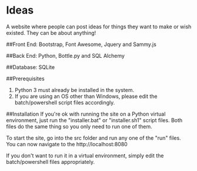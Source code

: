 Ideas
=====

A website where people can post ideas for things they want to make or wish existed. They can be about anything!

##Front End:
Bootstrap, Font Awesome, Jquery and Sammy.js

##Back End:
Python, Bottle.py and SQL Alchemy

##Database:
SQLite

##Prerequisites
1. Python 3 must already be installed in the system.
2. If you are using an OS other than Windows, please edit the
batch/powershell script files accordingly.

##Installation
If you're ok with running the site on a Python virtual environment, just run
the "installer.bat" or "installer.sh1" script files. Both files do the same
thing so you only need to run one of them.

To start the site, go into the src folder and run any one of the "run" files.
You can now navigate to the http://localhost:8080

If you don't want to run it in a virtual environment, simply edit the batch/powershell files
appropriately.